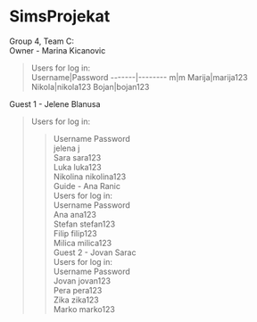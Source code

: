 # SimsProjekat
Group 4, Team C: <br>
Owner - Marina Kicanovic<br>
>Users for log in:<br>
Username|Password
-------|--------
m|m
Marija|marija123
Nikola|nikola123
Bojan|bojan123
>
Guest 1 - Jelene Blanusa<br>
>Users for log in:<br>
>>Username    Password<br>
>>jelena      j<br>
>>Sara        sara123<br>
>>Luka        luka123<br>
>>Nikolina    nikolina123<br>
Guide - Ana Ranic<br>
>Users for log in:<br>
>>Username    Password<br>
>>Ana         ana123<br>
>>Stefan      stefan123<br>
>>Filip       filip123<br>
>>Milica      milica123<br>
Guest 2 - Jovan Sarac<br>
>Users for log in:<br>
>>Username    Password<br>
>>Jovan       jovan123<br>
>>Pera        pera123<br>
>>Zika        zika123<br>
>>Marko       marko123<br>
